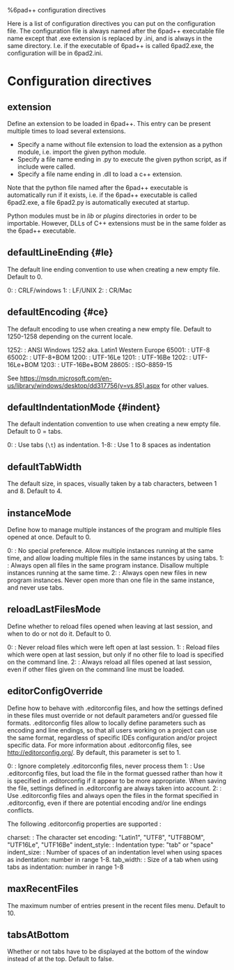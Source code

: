 %6pad++ configuration directives

Here is a list of configuration directives you can put on the configuration file.
The configuration file is always named after the 6pad++ executable file name except that .exe extension is replaced by .ini, and is always in the same directory.
I.e. if the executable of 6pad++ is called 6pad2.exe, the configuration will be in 6pad2.ini.

# Configuration directives

## extension
Define an extension to be loaded in 6pad++. This entry can be present multiple times to load several extensions.

- Specify a name without file extension to load the extension as a python module, i.e. import the given python module.
- Specify a file name ending in .py to execute the given python script, as if include were called.
- Specify a file name ending in .dll to load a c++ extension.

Note that the python file named after the 6pad++ executable is automatically run if it exists, i.e. if the 6pad++ executable is called 6pad2.exe, a file 6pad2.py is automatically executed at startup.

Python modules must be in *lib* or *plugins* directories in order to be importable. However, DLLs of C++ extensions must be in the same folder as the 6pad++ executable.

## defaultLineEnding {#le}
The default line ending convention to use when creating a new empty file. Default to 0.

0:
:	CRLF/windows
1:
:	LF/UNIX
2:
:	CR/Mac

## defaultEncoding {#ce}
The default encoding to use when creating a new empty file. Default to 1250-1258 depending on the current locale.

1252:
:	ANSI Windows 1252 aka. Latin1 Western Europe
65001:
:	UTF-8
65002:
:	UTF-8+BOM
1200:
:	UTF-16Le
1201:
:	UTF-16Be
1202:
:	UTF-16Le+BOM
1203:
:	UTF-16Be+BOM
28605:
:	ISO-8859-15

See <https://msdn.microsoft.com/en-us/library/windows/desktop/dd317756(v=vs.85).aspx> for other values.

## defaultIndentationMode {#indent}
The default indentation convention to use when creating a new empty file. Default to 0 = tabs.

0:
:	Use tabs (`\t`) as indentation.
1-8:
:	Use 1 to 8 spaces as indentation

## defaultTabWidth
The default size, in spaces, visually taken by a tab characters, between 1 and 8. Default to 4.

## instanceMode
Define how to manage multiple instances of the program and multiple files opened at once. Default to 0.

0:
:	No special preference. Allow multiple instances running at the same time, and allow loading multiple files in the same instances by using tabs.
1:
:	Always open all files in the same program instance. Disallow multiple instances running at the same time.
2:
:	Always open new files in new program instances. Never open more than one file in the same instance, and never use tabs.

## reloadLastFilesMode 
Define whether to reload files opened when leaving at last session, and when to do or not do it. Default to 0.

0:
:	Never reload files which were left open at last session.
1:
:	Reload files which were open at last session, but only if no other file to load is specified on the command line.
2:
:	Always reload all files opened at last session, even if other files given on the command line must be loaded.

## editorConfigOverride
Define how to behave with .editorconfig files, and how the settings defined in these files must override or not default parameters and/or guessed file formats.
.editorconfig files allow to locally define parameters such as encoding and line endings, so that all users working on a project can use the same format, regardless of specific IDEs configuration and/or project specific data.
For more information about .editorconfig files, see <http://editorconfig.org/>.
By default, this parameter is set to 1.

0:
:	Ignore completely .editorconfig files, never process them
1:
:	Use .editorconfig files, but load the file in the format guessed rather than how it is specified in .editorconfig if it appear to be more appropriate. When saving the file, settings defined in .editorconfig are always taken into account.
2:
:	Use .editorconfig files and always open the files in the format specified in .editorconfig, even if there are potential encoding and/or line endings conflicts.

The following .editorconfig properties are supported :

charset:
:	The character set encoding: "Latin1", "UTF8", "UTF8BOM", "UTF16Le", "UTF16Be"
indent_style:
:	Indentation type: "tab" or "space"
indent_size:
:	Number of spaces of an indentation level when using spaces as indentation: number in range 1-8.
tab_width:
:	Size of a tab when using tabs as indentation: number in range 1-8

## maxRecentFiles
The maximum number of entries present in the recent files menu. Default to 10.

## tabsAtBottom
Whether or not tabs have to be displayed at the bottom of the window instead of at the top. Default to false.

